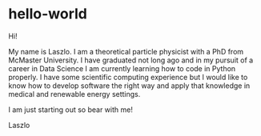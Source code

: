 # hello-world

Hi!

My name is Laszlo. I am a theoretical particle physicist with a PhD from McMaster University. I have graduated not long ago and in my pursuit of a career in Data Science I am currently learning how to code in Python properly. I have some scientific computing experience but I would like to know how to develop software the right way and apply that knowledge in medical and renewable energy settings.

I am just starting out so bear with me!

Laszlo
